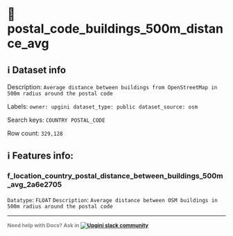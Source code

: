 # 📖 postal_code_buildings_500m_distance_avg 
## ℹ️ Dataset info 
Description: `Average distance between buildings from OpenStreetMap in 500m radius around the postal code` 

Labels: ` owner: upgini ` &nbsp;` dataset_type: public ` &nbsp;` dataset_source: osm ` &nbsp;

Search keys: 
` COUNTRY ` &nbsp;` POSTAL_CODE ` &nbsp;

Row count: `329,128` 

## ℹ️ Features info:

### f_location_country_postal_distance_between_buildings_500m_avg_2a6e2705
`Datatype`: `FLOAT`
`Description`: `Average distance between OSM buildings in 500m radius around the postal code`



---

<span style="color:grey;font-weight:700;font-size:12px">
    Need help with Docs? Ask in
    <a href="https://4mlg.short.gy/join-upgini-community">
        <img alt="Upgini slack community" src="https://img.shields.io/badge/slack-@upgini-orange.svg?logo=slack">
    </a>
</span>